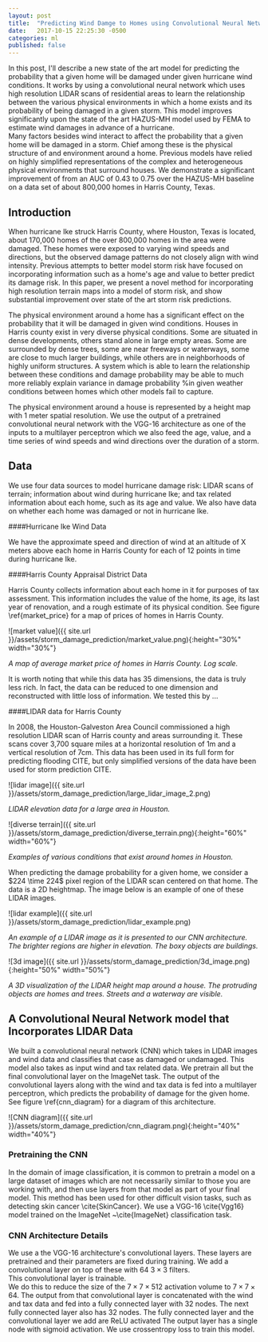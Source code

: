 ```yaml
---
layout: post
title:  "Predicting Wind Damge to Homes using Convolutional Neural Networks"
date:   2017-10-15 22:25:30 -0500
categories: ml
published: false
---
```



In this post, I'll describe a new state of the art model for predicting the probability that a given home will be damaged under given hurricane wind conditions. It works by using a convolutional neural network which uses high resolution LIDAR scans of residential areas to learn the relationship between the various physical environments in which a home exists and its probability of being damaged in a given storm.
This model improves significantly upon the state of the art HAZUS-MH model used by FEMA to estimate wind damages in advance of a hurricane.  
Many factors besides wind interact to affect the probability that a given home will be damaged in a storm.  Chief among these is the physical structure of and environment around a home.  Previous models have relied on highly simplified representations of the complex and heterogeneous physical environments that surround houses.
We demonstrate a significant improvement of from an AUC of 0.43 to 0.75  over the HAZUS-MH baseline on a data set of about 800,000 homes in Harris County, Texas.

## Introduction
When hurricane Ike struck Harris County, where Houston, Texas is located, about 170,000 homes of the over 800,000 homes in the area were damaged.  These homes were exposed to varying wind speeds and directions, but the observed damage patterns do not closely align with wind intensity.  Previous attempts to better model storm risk have focused on incorporating information such as a home's age and value to better predict its damage risk. In this paper, we present a novel method for incorporating high resolution terrain maps into a model of storm risk, and show substantial improvement over state of the art storm risk predictions.

The physical environment around a home has a significant effect on the probability that it will be damaged in given wind conditions.  Houses in Harris county exist in very diverse physical conditions.  Some are situated in dense developments, others stand alone in large empty areas.  Some are surrounded by dense trees, some are near freeways or waterways, some are close to much larger buildings, while others are in neighborhoods of highly uniform structures. A system which is able to learn the relationship between these conditions and damage probability may be able to much more reliably explain variance in damage probability %in given weather conditions 
between homes which other models fail to capture.

The physical environment around a house is represented by a height map with 1 meter spatial resolution.  We use the output of a pretrained convolutional neural network with the VGG-16 architecture as one of the inputs to a multilayer perceptron which we also feed the age, value, and a time series of wind speeds and wind directions over the duration of a storm.

## Data


We use four data sources to model hurricane damage risk: LIDAR scans of terrain; information about wind during hurricane Ike; and tax related information about each home, such as its age and value.  We also have data on whether each home was damaged or not in hurricane Ike.

####Hurricane Ike Wind Data

We have the approximate speed and direction of wind at an altitude of X meters above each home in Harris County for each of 12 points in time during hurricane Ike. 

####Harris County Appraisal District Data


Harris County collects information about each home in it for purposes of tax assessment.  This information includes the value of the home, its age, its last year of renovation, and a rough estimate of its physical condition.  See figure \ref{market_price} for a map of prices of homes in Harris County.


![market value]({{ site.url }}/assets/storm_damage_prediction/market_value.png){:height="30%" width="30%"}

*A map of average market price of homes in Harris County.  Log scale.*


It is worth noting that while this data has 35 dimensions, the data is truly less rich.  In fact, the data can be reduced to one dimension and reconstructed with little loss of information.  We tested this by ... 


####LIDAR data for Harris County

In 2008, the Houston-Galveston Area Council commissioned a  high resolution LIDAR scan of Harris county and areas surrounding it.  These scans cover 3,700 square miles at a horizontal resolution of 1m and a vertical resolution of 7cm.  This data has been used in its full form for predicting flooding CITE, but only simplified versions of the data have been used for storm prediction CITE.


![lidar image]({{ site.url }}/assets/storm_damage_prediction/large_lidar_image_2.png)

*LIDAR elevation data for a large area in Houston.*


![diverse terrain]({{ site.url }}/assets/storm_damage_prediction/diverse_terrain.png){:height="60%" width="60%"}

*Examples of various conditions that exist around homes in Houston.*


When predicting the damage probability for a given home, we consider a $224 \time 224$ pixel region of the LIDAR scan centered on that home.  The data is a 2D heightmap.  The image below is an example of one of these LIDAR images. 

![lidar example]({{ site.url }}/assets/storm_damage_prediction/lidar_example.png)

*An example of a LIDAR image as it is presented to our CNN architecture.  The brighter regions are higher in elevation.  The boxy objects are buildings.*


![3d image]({{ site.url }}/assets/storm_damage_prediction/3d_image.png){:height="50%" width="50%"}

*A 3D visualization of the LIDAR height map around a house.  The protruding objects are homes and trees.  Streets and a waterway are visible.*


## A Convolutional Neural Network model that Incorporates LIDAR Data

We built a convolutional neural network (CNN) which takes in LIDAR images and wind data and classifies that case as damaged or undamaged.  This model also takes as input wind and tax related data.  We pretrain all but the final convolutional layer on the ImageNet task.  The output of the convolutional layers along with the wind and tax data is fed into a multilayer perceptron, which predicts the probability of damage for the given home.  See figure \ref{cnn_diagram} for a diagram of this architecture.

![CNN diagram]({{ site.url }}/assets/storm_damage_prediction/cnn_diagram.png){:height="40%" width="40%"}

### Pretraining the CNN

In the domain of image classification, it is common to pretrain a model on a large dataset of images which are not necessarily similar to those you are working with, and then use layers from that model as part of your final model.  This method has been used for other difficult vision tasks, such as detecting skin cancer \cite{SkinCancer}.  We use a VGG-16 \cite{Vgg16} model trained on the ImageNet ~\cite{ImageNet} classification task. 

### CNN Architecture Details

We use a the VGG-16 architecture's convolutional layers.  These layers are pretrained and their parameters are fixed during training.  We add a convolutional layer on top of these with $64~ 3\times 3$ filters.  
This convolutional layer is trainable.  
We do this to reduce the size of the $7\times 7\times 512$ activation volume to $7 \times 7 \times 64$. The output from that convolutional layer is concatenated with the wind and tax data and fed into a fully connected layer with 32 nodes.  The next fully connected layer also has 32 nodes.  The fully connected layer and the convolutional layer we add are ReLU activated  The output layer has a single node with sigmoid activation.  We use crossentropy loss to train this model.

